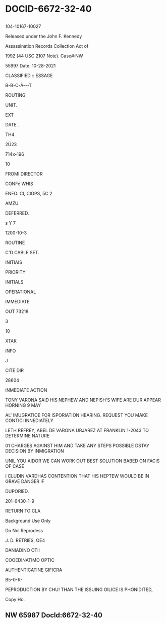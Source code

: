# DOCID-6672-32-40

##
104-10167-10027

Released under the John F. Kennedy

Assassination Records Collection Act of

1992 (44 USC 2107 Note). Case#:NW

55997 Date: 10-28-2021

CLASSIFIED :: ESSAGE

B-B-C-Â---T

ROUTING

UNIT.

EXT

DATE .

TH4

2Ü23

714x-196

10

FROMI DIRECTOR

CONFe WHIS

ENFO. CI, CIOPS, 5C 2

AMZU

DEFERRED.

s Y 7

1200-10-3

ROUTINE

C'D CABLE SET.

INITIAIS

PRIORITY

INITIALS

OPERATIONAL

IMMEDIATE

OUT 73218

3

10

XTAK

INFO

J

CITE DIR

28604

INMEDIATE ACTION

TONY VARONA SAID HIS NEPHEW AND NEPISH'S WIFE ARE DUR APPEAR HORNING 9 MAY

AL' IMUGRATIOE FOR ISPORIATION HEARING. REQUEST YOU MAKE CONTICI INNEDIATELY

LETH REFREY, ABEL DE VARONA URJAREZ AT FRANKLIN 1-2043 TO DETERMINE NATURE

01 CHARGES AGAINST HIM AND TAKE ANY STEPS POSSIBLE DSTAY DECISION BY INMIGRATION

UNIL YOU AIDOR WE CAN WORK OUT BEST SOLUTION BABED ON FACIS OF CASE

I CLUDIN VARDHAS CONTENTION THAT HIS HEPTEW WOULD BE IN GRAVE DANGER IF

DUPORIED.

201-6430-1-9

RETURN TO CLA

Background Use Only

Do Nol Reprodess

J. D. RETRIES, OE4

DANIADINO OTII

COOEDINATIMO OPTIC

AUTHENTICATINE GIFICRA

B5-0-R-

PEPRODUCTION BY CHU! THAN THE ISSUING OILICE IS PHONIDITED,

Copy Ho.

NW 65987 Docld:6672-32-40
---

